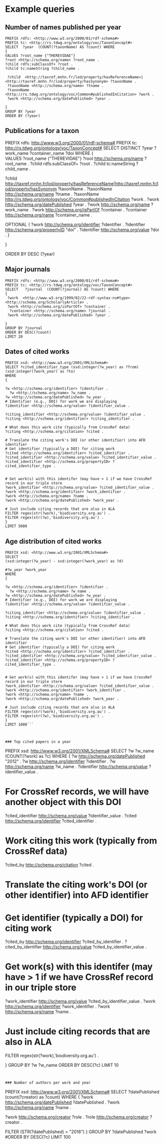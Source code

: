 # Example queries



## Number of names published per year

```
PREFIX rdfs: <http://www.w3.org/2000/01/rdf-schema#>
PREFIX tc: <http://rs.tdwg.org/ontology/voc/TaxonConcept#>
SELECT  ?year  (COUNT(?taxonName) AS ?count) WHERE
{   
VALUES ?root_name {"THEREVIDAE"}
?root <http://schema.org/name> ?root_name .
?child rdfs:subClassOf+ ?root . 
?child tc:nameString ?child_name .
  
 ?child  <http://taxref.mnhn.fr/lod/property/hasReferenceName>|<http://taxref.mnhn.fr/lod/property/hasSynonym> ?taxonName .
 ?taxonName <http://schema.org/name> ?tname .
 ?taxonName <http://rs.tdwg.org/ontology/voc/Common#publishedInCitation> ?work .
 ?work <http://schema.org/datePublished> ?year .
   
} 
GROUP BY ?year 
ORDER BY (?year)
```

## Publications for a taxon

PREFIX rdfs: <http://www.w3.org/2000/01/rdf-schema#>
PREFIX tc: <http://rs.tdwg.org/ontology/voc/TaxonConcept#>
SELECT  DISTINCT ?year ?work_name ?container_name ?doi WHERE
{   
VALUES ?root_name {"THEREVIDAE"}
?root <http://schema.org/name> ?root_name .
?child rdfs:subClassOf+ ?root . 
?child tc:nameString ?child_name .
  
 ?child  <http://taxref.mnhn.fr/lod/property/hasReferenceName>|<http://taxref.mnhn.fr/lod/property/hasSynonym> ?taxonName .
 ?taxonName <http://schema.org/name> ?tname .
 ?taxonName <http://rs.tdwg.org/ontology/voc/Common#publishedInCitation> ?work .
 ?work <http://schema.org/datePublished> ?year .
 ?work <http://schema.org/name> ?work_name .
 ?work <http://schema.org/isPartOf> ?container .
 ?container <http://schema.org/name> ?container_name .
  
  OPTIONAL {
   ?work <http://schema.org/identifier> ?identifier .
    ?identifier <http://schema.org/propertyID> "doi" .
    ?identifier <http://schema.org/value> ?doi .
  }
 
   
} 

ORDER BY DESC (?year)



## Major journals

```
PREFIX rdfs: <http://www.w3.org/2000/01/rdf-schema#>
PREFIX tc: <http://rs.tdwg.org/ontology/voc/TaxonConcept#>
SELECT   ?journal  (COUNT(?journal) AS ?count) WHERE
{   
 ?work  <http://www.w3.org/1999/02/22-rdf-syntax-ns#type> <http://schema.org/ScholarlyArticle> .
 ?work <http://schema.org/isPartOf> ?container .
  ?container <http://schema.org/name> ?journal .
 ?work <http://schema.org/datePublished> ?year .
   
} 
GROUP BY ?journal 
ORDER BY DESC(?count)
LIMIT 20

```


## Dates of cited works

```
PREFIX xsd: <http://www.w3.org/2001/XMLSchema#>
SELECT ?cited_identifier_type (xsd:integer(?w_year) as ?from) (xsd:integer(?work_year) as ?to) 
WHERE
{
  
?w <http://schema.org/identifier> ?identifier .
  ?w <http://schema.org/name> ?w_name .
?w <http://schema.org/datePublished> ?w_year .
# Identifier (e.g., DOI) for work we are displaying 
?identifier <http://schema.org/value> ?identifier_value .  
  
?citing_identifier <http://schema.org/value> ?identifier_value .
?citing <http://schema.org/identifier> ?citing_identifier .

# What does this work cite (typically from CrossRef data)
?citing <http://schema.org/citation> ?cited .

# Translate the citing work's DOI (or other identifier) into AFD identifier
# Get identifier (typically a DOI) for citing work
?cited <http://schema.org/identifier> ?cited_identifier .
?cited_identifier <http://schema.org/value> ?cited_identifier_value .
?cited_identifier <http://schema.org/propertyID> ?cited_identifier_type .


# Get work(s) with this identifer (may have > 1 if we have CrossRef record in our triple store
?work_identifier <http://schema.org/value> ?cited_identifier_value .
?work <http://schema.org/identifier> ?work_identifier .
?work <http://schema.org/name> ?name .
?work <http://schema.org/datePublished> ?work_year .

# Just include citing records that are also in ALA
FILTER regex(str(?work),'biodiversity.org.au') .
FILTER regex(str(?w),'biodiversity.org.au') .
}
LIMIT 5000
```

## Age distribution of cited works

```
PREFIX xsd: <http://www.w3.org/2001/XMLSchema#>
SELECT 
(xsd:integer(?w_year) - xsd:integer(?work_year) as ?d) 

#?w_year ?work_year
WHERE
{
  
?w <http://schema.org/identifier> ?identifier .
  ?w <http://schema.org/name> ?w_name .
?w <http://schema.org/datePublished> ?w_year .
# Identifier (e.g., DOI) for work we are displaying 
?identifier <http://schema.org/value> ?identifier_value .  
  
?citing_identifier <http://schema.org/value> ?identifier_value .
?citing <http://schema.org/identifier> ?citing_identifier .

# What does this work cite (typically from CrossRef data)
?citing <http://schema.org/citation> ?cited .

# Translate the citing work's DOI (or other identifier) into AFD identifier
# Get identifier (typically a DOI) for citing work
?cited <http://schema.org/identifier> ?cited_identifier .
?cited_identifier <http://schema.org/value> ?cited_identifier_value .
?cited_identifier <http://schema.org/propertyID> ?cited_identifier_type .


# Get work(s) with this identifer (may have > 1 if we have CrossRef record in our triple store
?work_identifier <http://schema.org/value> ?cited_identifier_value .
?work <http://schema.org/identifier> ?work_identifier .
?work <http://schema.org/name> ?name .
?work <http://schema.org/datePublished> ?work_year .

# Just include citing records that are also in ALA
FILTER regex(str(?work),'biodiversity.org.au') .
FILTER regex(str(?w),'biodiversity.org.au') .
}
LIMIT 1000```



### Top cited papers in a year

```
PREFIX xsd: <http://www.w3.org/2001/XMLSchema#>
SELECT ?w ?w_name (COUNT(?work) as ?c)
WHERE
{
  ?w <http://schema.org/datePublished> "2012" .
  ?w <http://schema.org/identifier> ?identifier .
  ?w <http://schema.org/name> ?w_name .
  ?identifier <http://schema.org/value> ?identifier_value .

# For CrossRef records, we will have another object with this DOI 
?cited_identifier <http://schema.org/value> ?identifier_value .
?cited <http://schema.org/identifier> ?cited_identifier .
  
  # Work citing this work (typically from CrossRef data)
?cited_by <http://schema.org/citation> ?cited .
  
  # Translate the citing work's DOI (or other identifier) into AFD identifier
# Get identifier (typically a DOI) for citing work
?cited_by <http://schema.org/identifier> ?cited_by_identifier .
?cited_by_identifier <http://schema.org/value> ?cited_by_identifier_value .

# Get work(s) with this identifer (may have > 1 if we have CrossRef record in our triple store
?work_identifier <http://schema.org/value> ?cited_by_identifier_value .
?work <http://schema.org/identifier> ?work_identifier .
?work <http://schema.org/name> ?name .

# Just include citing records that are also in ALA
FILTER regex(str(?work),'biodiversity.org.au') .

} 
GROUP BY ?w ?w_name
ORDER BY DESC(?c)
LIMIT 10
```


### Number of authors per work and year

```
PREFIX xsd: <http://www.w3.org/2001/XMLSchema#>
SELECT ?datePublished (count(?creator) as ?count)
WHERE
{
  ?work <http://schema.org/datePublished> ?datePublished .
  ?work <http://schema.org/name> ?name .
  
  ?work <http://schema.org/creator> ?role .
  ?role <http://schema.org/creator> ?creator .


  FILTER (STR(?datePublished) = "2016")
} 
GROUP BY ?datePublished ?work
#ORDER BY DESC(?c)
LIMIT 100
```

